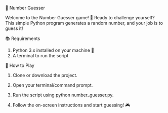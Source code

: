 🎲 Number Guesser

Welcome to the Number Guesser game! 🎉 Ready to challenge yourself? This simple Python program generates a random number, and your job is to guess it!



📚 Requirements

1. Python 3.x installed on your machine 🐍
2. A terminal to run the script



🚀 How to Play

1. Clone or download the project.

2. Open your terminal/command prompt.

3. Run the script using python number_guesser.py.

4. Follow the on-screen instructions and start guessing! 🎮
